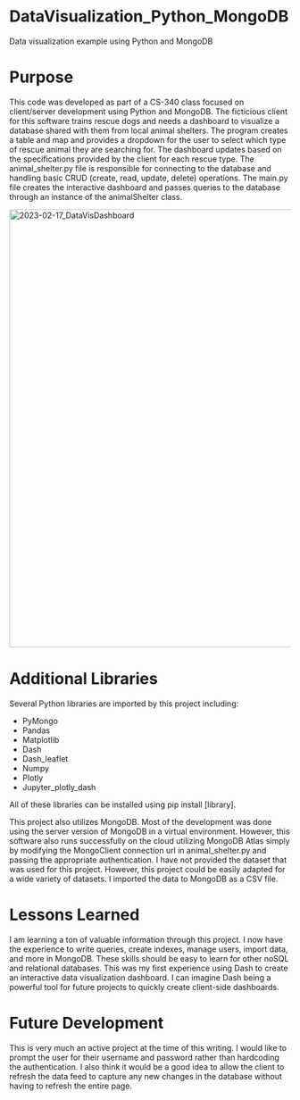 # DataVisualization_Python_MongoDB
Data visualization example using Python and MongoDB

# Purpose
This code was developed as part of a CS-340 class focused on client/server development using Python and MongoDB.  The ficticious client for this software trains rescue dogs and needs a dashboard to visualize a database shared with them from local animal shelters.  The program creates a table and map and provides a dropdown for the user to select which type of rescue animal they are searching for.  The dashboard updates based on the specifications provided by the client for each rescue type.  The animal_shelter.py file is responsible for connecting to the database and handling basic CRUD (create, read, update, delete) operations.  The main.py file creates the interactive dashboard and passes queries to the database through an instance of the animalShelter class.

<img width="785" alt="2023-02-17_DataVisDashboard" src="https://user-images.githubusercontent.com/31283921/219765024-d0274e0a-4297-4668-a548-22a9a60faa51.png">

# Additional Libraries
Several Python libraries are imported by this project including:
  - PyMongo
  - Pandas
  - Matplotlib
  - Dash
  - Dash_leaflet
  - Numpy
  - Plotly
  - Jupyter_plotly_dash
  
All of these libraries can be installed using pip install [library].

This project also utilizes MongoDB.  Most of the development was done using the server version of MongoDB in a virtual environment.  However, this software also runs successfully on the cloud utilizing MongoDB Atlas simply by modifying the MongoClient connection url in animal_shelter.py and passing the appropriate authentication.  I have not provided the dataset that was used for this project.  However, this project could be easily adapted for a wide variety of datasets.  I imported the data to MongoDB as a CSV file.

# Lessons Learned
I am learning a ton of valuable information through this project.  I now have the experience to write queries, create indexes, manage users, import data, and more in MongoDB.  These skills should be easy to learn for other noSQL and relational databases.  This was my first experience using Dash to create an interactive data visualization dashboard.  I can imagine Dash being a powerful tool for future projects to quickly create client-side dashboards.

# Future Development
This is very much an active project at the time of this writing.  I would like to prompt the user for their username and password rather than hardcoding the authentication. I also think it would be a good idea to allow the client to refresh the data feed to capture any new changes in the database without having to refresh the entire page.
